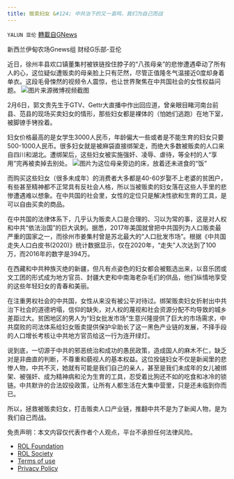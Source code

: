 ```yaml
---
title: 贩卖妇女 &#124; 中共治下的又一哀鸣，我们为自己而战
---
```

`YALUN 亚伦` [轉載自GNews](https://gnews.org/zh-hans/1972275/)

新西兰伊甸农场Gnews组 财经G乐部-亚伦

近日，徐州丰县欢口镇董集村被铁链拴住脖子的“八孩母亲”的悲惨遭遇牵动了所有人的心，这位疑似遭贩卖的母亲脸上只有茫然，尽管正值隆冬气温接近0度却身着单衣。这段毛骨悚然的视频令人震惊，也让世界聚焦在中共国社会的女性权益问题。
![](https://assets.gnews.org/wp-content/uploads/2022/02/Capture-8.jpg)图片来源微博视频截图


2月6日，郭文贵先生于GTV、Gettr大直播中作出回应道，曾亲眼目睹河南台前县、范县的现场买卖妇女的情形，那些妇女都是裸体的（怕她们逃跑）在地下室，被脚镣手铐拴着。

妇女价格最高的是女学生3000人民币，年龄偏大一些或者是不能生育的妇女只要500-1000人民币。很多妇女就是被麻袋直接绑架走，而绝大多数被贩卖的人口来自四川和湖北。遭绑架后，这些妇女被实施强奸、凌辱、虐待，等全村的人“享用”完再被卖掉去别处。
![](https://assets.gnews.org/wp-content/uploads/2022/02/Capture111.jpg)图片为这位母亲旁边的床，放着还未进食的“饭”


而购买这些妇女（很多未成年）的消费者大多都是40-60岁娶不上老婆的贫困户，有些甚至精神都不正常具有反社会人格，所以当被贩卖的妇女落在这些人手里的悲惨遭遇难以想象。在中共国的社会里，女性的定位只是解决性欲和生育的工具，是可以自由买卖的商品。

在中共国的法律体系下，几乎认为贩卖人口是合理的、习以为常的事，这是对人权和中共“依法治国”的巨大讽刺。据悉，2017年美国就曾把中共国列为人口贩卖最严重的国家之一，而徐州市姜集村曾是苏北最大的“人口批发市场”。根据《中共国走失人口白皮书(2020)》统计数据显示，仅在2020年，“走失”人次达到了100万，而2016年的数字是394万。

在西藏和中共种族灭绝的新疆，但凡有点姿色的妇女都会被甄选出来，以音乐团或文工团的形式成为地方官员、封疆大吏和中南海老杂毛们的供品，他们纵情地享受的这些年轻妇女的青春和美丽。

在注重男权社会的中共国，女性从来没有被公平对待过。绑架贩卖妇女折射出中共治下社会的道德坍塌，信仰的缺失，对人权的蔑视和社会资源分配不均导致的城乡差距过大。贫困地区的男人为“妇女批发市场”生意兴隆提供了巨大的市场需求，中共腐败的司法体系给妇女贩卖提供保护伞助长了这一黑色产业链的发展，不择手段的人口增长考核让中共地方官员给这一行为连开绿灯。

说到底，一切源于中共的邪恶统治和成功的愚民政策，造成国人的麻木不仁，缺乏对是非曲直的判断，不尊重和藐视人的基本权益。这位拴链妇女不仅是新闻里的悲惨人物，中共不灭，她就有可能是我们自己的亲人，甚至是我们未成年的女儿被绑架、被强奸、成为精神病和沦为生育的工具，忍受着比狗还不如的吃食和冰冷的锁链。中共默许的合法奴役政策，让所有人都生活在大集中营里，只是还未临到你而已。

所以，拯救被贩卖妇女，打击贩卖人口产业链，推翻中共不是为了新闻人物，是为我们自己而战。

 

免责声明：本文内容仅代表作者个人观点，平台不承担任何法律风险。

- [ROL Foundation](https://rolfoundation.org/)
- [ROL Society](https://rolsociety.org/)
- [Terms of use](https://gnews.org/terms-of-use-3/)
- [Privacy Policy](https://gnews.org/privacy-policy/)
